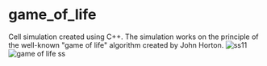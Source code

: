 # game_of_life
Cell simulation created using C++. The simulation works on the principle of the well-known "game of life" algorithm created by John Horton.
![ss11](https://github.com/dazaizer0/game_of_life/assets/60112867/eef25cb8-bead-4c73-9519-e149c6cf9bfb)
![game of life ss](https://github.com/dazaizer0/game_of_life/assets/60112867/f8067e46-3b15-4169-870c-4f887bfc70ad)
